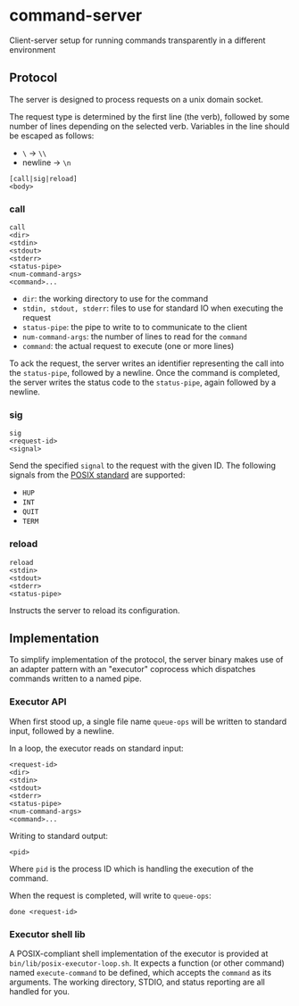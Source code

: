 # command-server

Client-server setup for running commands transparently in a different environment

## Protocol

The server is designed to process requests on a unix domain socket.

The request type is determined by the first line (the verb), followed by some
number of lines depending on the selected verb. Variables in the line should
be escaped as follows:

- `\` -> `\\`
- newline -> `\n`

```
[call|sig|reload]
<body>
```

### call

```
call
<dir>
<stdin>
<stdout>
<stderr>
<status-pipe>
<num-command-args>
<command>...
```

- `dir`: the working directory to use for the command
- `stdin, stdout, stderr`: files to use for standard IO when executing the
  request
- `status-pipe`: the pipe to write to to communicate to the client
- `num-command-args`: the number of lines to read for the `command`
- `command`: the actual request to execute (one or more lines)

To ack the request, the server writes an identifier representing the call into
the `status-pipe`, followed by a newline. Once the command is completed,
the server writes the status code to the `status-pipe`, again followed by a
newline.

### sig

```
sig
<request-id>
<signal>
```

Send the specified `signal` to the request with the given ID. The following
signals from the [POSIX standard](https://pubs.opengroup.org/onlinepubs/9699919799/basedefs/signal.h.html)
are supported:

- `HUP`
- `INT`
- `QUIT`
- `TERM`

### reload

```
reload
<stdin>
<stdout>
<stderr>
<status-pipe>
```

Instructs the server to reload its configuration.

## Implementation

To simplify implementation of the protocol, the server binary makes use of an
adapter pattern with an "executor" coprocess which dispatches commands
written to a named pipe.

### Executor API

When first stood up, a single file name `queue-ops` will be written to standard
input, followed by a newline.

In a loop, the executor reads on standard input:

```
<request-id>
<dir>
<stdin>
<stdout>
<stderr>
<status-pipe>
<num-command-args>
<command>...
```

Writing to standard output:

```
<pid>
```

Where `pid` is the process ID which is handling the execution of the command.

When the request is completed, will write to `queue-ops`:

```
done <request-id>
```

### Executor shell lib

A POSIX-compliant shell implementation of the executor is provided at
`bin/lib/posix-executor-loop.sh`. It expects a function (or other command)
named `execute-command` to be defined, which accepts the `command` as its
arguments. The working directory, STDIO, and status reporting are all handled
for you.
